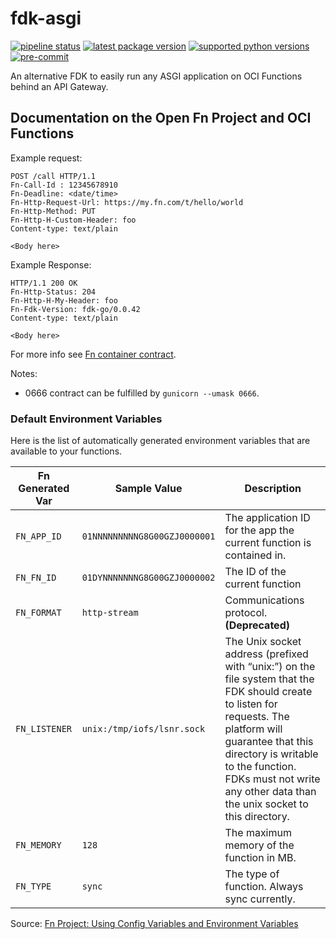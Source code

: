 # fdk-asgi

[![pipeline status](https://github.com/bjoern-reetz/fdk-asgi/actions/workflows/publish.yml/badge.svg?main)](https://github.com/bjoern-reetz/fdk-asgi/actions/workflows/publish.yml)
[![latest package version](https://img.shields.io/pypi/v/fdk-asgi)](https://pypi.org/project/fdk-asgi/)
[![supported python versions](https://img.shields.io/pypi/pyversions/fdk-asgi)](https://pypi.org/project/fdk-asgi/)
[![pre-commit](https://img.shields.io/badge/pre--commit-enabled-brightgreen?logo=pre-commit)](https://github.com/pre-commit/pre-commit)

An alternative FDK to easily run any ASGI application on OCI Functions behind an API Gateway.

## Documentation on the Open Fn Project and OCI Functions

Example request:

```
POST /call HTTP/1.1
Fn-Call-Id : 12345678910
Fn-Deadline: <date/time>
Fn-Http-Request-Url: https://my.fn.com/t/hello/world
Fn-Http-Method: PUT
Fn-Http-H-Custom-Header: foo
Content-type: text/plain

<Body here>
```

Example Response:

```
HTTP/1.1 200 OK
Fn-Http-Status: 204
Fn-Http-H-My-Header: foo
Fn-Fdk-Version: fdk-go/0.0.42
Content-type: text/plain

<Body here>
```

For more info see [Fn container contract](https://github.com/fnproject/docs/blob/master/fn/develop/fn-format.md).

Notes:

- 0666 contract can be fulfilled by `gunicorn --umask 0666`.

### Default Environment Variables

Here is the list of automatically generated environment variables that are available to your functions.

| Fn Generated Var | Sample Value                 | Description                                                                                                                                                                                                                                                                   |
|------------------|------------------------------|-------------------------------------------------------------------------------------------------------------------------------------------------------------------------------------------------------------------------------------------------------------------------------|
| `FN_APP_ID`      | `01NNNNNNNNNG8G00GZJ0000001` | The application ID for the app the current function is contained in.                                                                                                                                                                                                          |
| `FN_FN_ID`       | `01DYNNNNNNNG8G00GZJ0000002` | The ID of the current function                                                                                                                                                                                                                                                |
| `FN_FORMAT`      | `http-stream`                | Communications protocol. **(Deprecated)**                                                                                                                                                                                                                                     |
| `FN_LISTENER`    | `unix:/tmp/iofs/lsnr.sock`   | The Unix socket address (prefixed with “unix:”) on the file system that the FDK should create to listen for requests. The platform will guarantee that this directory is writable to the function. FDKs must not write any other data than the unix socket to this directory. |
| `FN_MEMORY`      | `128`                        | The maximum memory of the function in MB.                                                                                                                                                                                                                                     |
| `FN_TYPE`        | `sync`                       | The type of function. Always sync currently.                                                                                                                                                                                                                                  |

Source: [Fn Project: Using Config Variables and Environment Variables](https://fnproject.io/tutorials/basics/UsingRuntimeContext/#UsingConfigVariablesandEnvironmentVariables)
